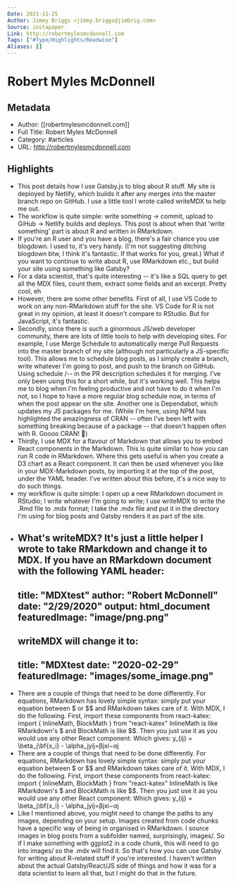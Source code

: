 ```yaml
---
Date: 2021-11-25
Author: Jimmy Briggs <jimmy.briggs@jimbrig.com>
Source: instapaper
Link: http://robertmylesmcdonnell.com
Tags: ["#Type/Highlights/Readwise"]
Aliases: []
---
```

# Robert Myles McDonnell

## Metadata
- Author: [[robertmylesmcdonnell.com]]
- Full Title: Robert Myles McDonnell
- Category: #articles
- URL: http://robertmylesmcdonnell.com

## Highlights
- This post details how I use Gatsby.js to blog about R stuff. My site is deployed by Netlify, which builds it after any merges into the master branch repo on GitHub. I use a little tool I wrote called writeMDX to help me out.
- The workflow is quite simple: write something -> commit, upload to GiHub -> Netlify builds and deploys. This post is about when that 'write something' part is about R and written in RMarkdown.
- If you're an R user and you have a blog, there's a fair chance you use blogdown. I used to, it's very handy. (I'm not suggesting ditching blogdown btw, I think it's fantastic. If that works for you, great.) What if you want to continue to write about R, use RMarkdown etc., but build your site using something like Gatsby?
- For a data scientist, that's quite interesting -- it's like a SQL query to get all the MDX files, count them, extract some fields and an excerpt. Pretty cool, eh
- However, there are some other benefits. First of all, I use VS Code to work on any non-RMarkdown stuff for the site. VS Code for R is not great in my opinion, at least it doesn't compare to RStudio. But for JavaScript, it's fantastic.
- Secondly, since there is such a ginormous JS/web developer community, there are lots of little tools to help with developing sites. For example, I use Merge Schedule to automatically merge Pull Requests into the master branch of my site (although not particularly a JS-specific tool). This allows me to schedule blog posts, as I simply create a branch, write whatever I'm going to post, and push to the branch on GitHub. Using schedule /<YEAR>-<MONTH>-<DAY> in the PR description schedules it for merging. I've only been using this for a short while, but it's working well. This helps me to blog when I'm feeling productive and not have to do it when I'm not, so I hope to have a more regular blog schedule now, in terms of when the post appear on the site. Another one is Dependabot, which updates my JS packages for me. (While I'm here, using NPM has highlighted the amazingness of CRAN -- often I've been left with something breaking because of a package -- that doesn't happen often with R. Goooo CRAN! 🥳)
- Thirdly, I use MDX for a flavour of Markdown that allows you to embed React components in the Markdown. This is quite similar to how you can run R code in RMarkdown. Where this gets useful is when you create a D3 chart as a React component. It can then be used whenever you like in your MDX-Markdown posts, by importing it at the top of the post, under the YAML header. I've written about this before, it's a nice way to do such things.
- my workflow is quite simple:
  I open up a new RMarkdown document in RStudio;
  I write whatever I'm going to write;
  I use writeMDX to write the .Rmd file to .mdx format;
  I take the .mdx file and put it in the directory I'm using for blog posts and Gatsby renders it as part of the site.
- What's writeMDX? It's just a little helper I wrote to take RMarkdown and change it to MDX. If you have an RMarkdown document with the following YAML header:
  ---
  title: "MDXtest"
  author: "Robert McDonnell"
  date: "2/29/2020"
  output: html_document
  featuredImage: "image/png.png"
  ---
  writeMDX will change it to:
  ---
  title: "MDXtest
  date: "2020-02-29"
  featuredImage: "images/some_image.png"
  ---
- There are a couple of things that need to be done differently. For equations, RMarkdown has lovely simple syntax: simply put your equation between $ or $$ and RMarkdown takes care of it. With MDX, I do the following. First, import these components from react-katex:
  import { InlineMath, BlockMath } from "react-katex"
  InlineMath is like RMarkdown's $ and BlockMath is like $$. Then you just use it as you would use any other React component:
  <BlockMath math="y_{ij} = \beta_j\bf{x_i} - \alpha_j" />
  Which gives:
  y_{ij} = \beta_j\bf{x_i} - \alpha_jyij​=βj​xi​−αj
- There are a couple of things that need to be done differently. For equations, RMarkdown has lovely simple syntax: simply put your equation between $ or $$ and RMarkdown takes care of it. With MDX, I do the following. First, import these components from react-katex:
  import { InlineMath, BlockMath } from "react-katex"
  InlineMath is like RMarkdown's $ and BlockMath is like $$. Then you just use it as you would use any other React component:
  <BlockMath math="y_{ij} = \beta_j\bf{x_i} - \alpha_j" />
  Which gives:
  y_{ij} = \beta_j\bf{x_i} - \alpha_jyij​=βj​xi​−αj
- Like I mentioned above, you might need to change the paths to any images, depending on your setup. Images created from code chunks have a specific way of being in organised in RMarkdown. I source images in blog posts from a subfolder named, surprisingly, images/. So if I make something with ggplot2 in a code chunk, this will need to go into images/ so the .mdx will find it.
  So that's how you can use Gatsby for writing about R-related stuff if you're interested. I haven't written about the actual Gatsby/React/JS side of things and how it was for a data scientist to learn all that, but I might do that in the future.
